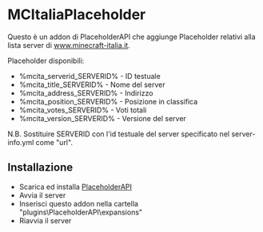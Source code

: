 # MCItaliaPlaceholder

Questo è un addon di PlaceholderAPI che aggiunge Placeholder relativi alla lista server di www.minecraft-italia.it.

Placeholder disponibili:
- %mcita_serverid_SERVERID% - ID testuale
- %mcita_title_SERVERID% - Nome del server
- %mcita_address_SERVERID% - Indirizzo
- %mcita_position_SERVERID% - Posizione in classifica
- %mcita_votes_SERVERID% - Voti totali
- %mcita_version_SERVERID% - Versione del server

N.B. Sostituire SERVERID con l'id testuale del server specificato nel server-info.yml come "url".

## Installazione
- Scarica ed installa [PlaceholderAPI](https://www.spigotmc.org/resources/placeholderapi.6245/)
- Avvia il server
- Inserisci questo addon nella cartella "plugins\PlaceholderAPI\expansions"
- Riavvia il server
